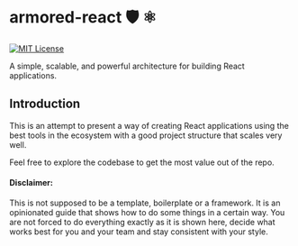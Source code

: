 # armored-react 🛡️ ⚛️

[![MIT License](https://img.shields.io/badge/license-MIT-green?style=flat-square)](https://github.com/purveshmakode24/armored-react/blob/main/LICENSE)

A simple, scalable, and powerful architecture for building React applications.

## Introduction

This is an attempt to present a way of creating React applications using the best tools in the ecosystem with a good project structure that scales very well.

Feel free to explore the codebase to get the most value out of the repo.

#### Disclaimer:

This is not supposed to be a template, boilerplate or a framework. It is an opinionated guide that shows how to do some things in a certain way. You are not forced to do everything exactly as it is shown here, decide what works best for you and your team and stay consistent with your style.
